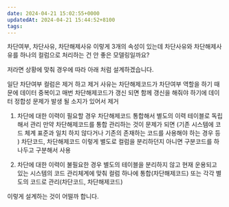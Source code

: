 ```yaml
---
date: 2024-04-21 15:02:55+0000
updatedAt: 2024-04-21 15:44:52+8100
tags: 
---
```

차단여부, 차단사유, 차단해제사유 이렇게 3개의 속성이 있는데
차단사유와 차단해제사유를 하나의 컬럼으로 처리하는 건 안 좋은 모델링일까요?

저라면 상황에 맞춰 경우에 따라 아래 처럼 설계하겠습니다. 

일단 차단여부 컬럼은 제거 하고 제거 사유는 차단해제코드가 
차단여부 역할을 하기 때문에 데이터 중복이고 매번 차단해제코드가 
갱신 되면 함께 갱신을 해줘야 하기에 데이터 정합성 문제가 발생 
될 소지가 있어서 제거 

1. 차단에 대한 이력이 필요할 경우 
    차단해제코드 통합해서 별도의 이력 테이블로 독립해서 관리 
   만약 차단해제코드를 통합 관리하는 것이 문제가 되면 
   (기존 시스템에 코드 체계 표준과 일치 하지 않다거나 
   기존의 존재하는 코드를 사용해야 하는 경우 등 ) 
   차단코드, 차단해제코드 이렇게 별도로 컬럼을 분리하던지 
   아니면 구분코드를 하나두고 구분해서 사용 

2. 차단에 대한 이력이 불필요한 경우 
   별도의 테이블을 분리하지 않고 현재 운용되고 있는 시스템의 
   코드 관리체계에 맞춰 컬럼 하나에 통합(차단해제코드) 또는 
   각각 별도의 코드로 관리(차단코드, 차단해제코드) 
  
이렇게 설계하는 것이 어떨까 합니다. 